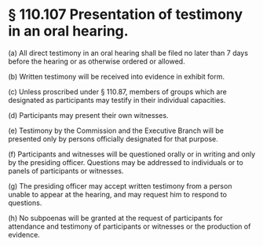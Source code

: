 # § 110.107   Presentation of testimony in an oral hearing.

(a) All direct testimony in an oral hearing shall be filed no later than 7 days before the hearing or as otherwise ordered or allowed. 


(b) Written testimony will be received into evidence in exhibit form. 


(c) Unless proscribed under § 110.87, members of groups which are designated as participants may testify in their individual capacities. 


(d) Participants may present their own witnesses. 


(e) Testimony by the Commission and the Executive Branch will be presented only by persons officially designated for that purpose. 


(f) Participants and witnesses will be questioned orally or in writing and only by the presiding officer. Questions may be addressed to individuals or to panels of participants or witnesses. 


(g) The presiding officer may accept written testimony from a person unable to appear at the hearing, and may request him to respond to questions. 


(h) No subpoenas will be granted at the request of participants for attendance and testimony of participants or witnesses or the production of evidence. 




